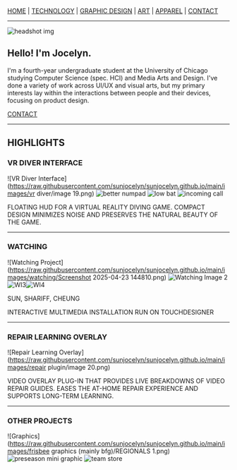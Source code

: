 [HOME](https://github.com/sunjocelyn) | [TECHNOLOGY](https://github.com/sunjocelyn) | [GRAPHIC DESIGN](https://github.com/sunjocelyn) | [ART](https://github.com/sunjocelyn) | [APPAREL](https://github.com/sunjocelyn) | [CONTACT](mailto:jwsun@uchicago.edu)

---

![headshot img](images/jocelyn-sun.jpg)
## Hello! I'm Jocelyn.

I'm a fourth-year undergraduate student at the University of Chicago studying Computer Science (spec. HCI) and Media Arts and Design. I've done a variety of work across UI/UX and visual arts, but my primary interests lay within the interactions between people and their devices, focusing on product design.

[CONTACT](mailto:jwsun@uchicago.edu)

---

## HIGHLIGHTS

### VR DIVER INTERFACE
![VR Diver Interface](https://raw.githubusercontent.com/sunjocelyn/sunjocelyn.github.io/main/images/vr diver/image 19.png) ![better numpad](<images/vr diver/better numpad.png>)
![low bat](<images/vr diver/another low battery.png>) ![incoming call](<images/vr diver/incoming call answer.png>)

FLOATING HUD FOR A VIRTUAL REALITY DIVING GAME. COMPACT DESIGN MINIMIZES NOISE AND PRESERVES THE NATURAL BEAUTY OF THE GAME.

---

### WATCHING
![Watching Project](https://raw.githubusercontent.com/sunjocelyn/sunjocelyn.github.io/main/images/watching/Screenshot 2025-04-23 144810.png) ![Watching Image 2](<images/watching/Screenshot 2025-04-23 144840.png>)
![WI3](<images/watching/Screenshot 2025-04-23 144918.png>)![WI4](<images/watching/Screenshot 2025-04-23 144937.png>)

SUN, SHARIFF, CHEUNG

INTERACTIVE MULTIMEDIA INSTALLATION RUN ON TOUCHDESIGNER

---

### REPAIR LEARNING OVERLAY
![Repair Learning Overlay](https://raw.githubusercontent.com/sunjocelyn/sunjocelyn.github.io/main/images/repair plugin/image 20.png)

VIDEO OVERLAY PLUG-IN THAT PROVIDES LIVE BREAKDOWNS OF VIDEO REPAIR GUIDES. EASES THE AT-HOME REPAIR EXPERIENCE AND SUPPORTS LONG-TERM LEARNING.

---

### OTHER PROJECTS
![Graphics](https://raw.githubusercontent.com/sunjocelyn/sunjocelyn.github.io/main/images/frisbee graphics (mainly bfg)/REGIONALS 1.png) ![preseason mini graphic](<images/frisbee graphics (mainly bfg)/Preseason Mini (1) 1.png>)
![team store](<images/frisbee graphics (mainly bfg)/team store 1.png>)